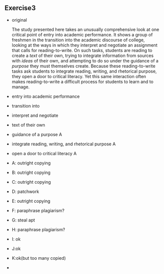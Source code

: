 ## Exercise3

- original

  The study presented here takes an unusually comprehensive look at one critical point of entry into academic performance. It shows a group of freshmen in the transition into the academic discourse of college, looking at the ways in which they interpret and negotiate an assignment that calls for reading-to-write. On such tasks, students are reading to create a *text* of their own, trying to integrate information from sources with *ideas* of their own, and attempting to do so under the guidance of a *purpose* they must themselves create. Because these reading-to-write tasks ask students to integrate reading, writing, and rhetorical purpose, they open a door to critical literacy. Yet this same interaction often makes reading-to-write a difficult process for students to learn and to manage.



- entry into academic performance
- transition into
- interpret and negotiate
- text of their own
- guidance of a purpose                                                 A
- integrate reading, writing, and rhetorical purpose A
- open a door to critical literacy                                    A
- A: outright copying
- B: outright copying
- C: outright copying
- D: patchwork
- E: outright copying
- F: paraphrase plagiarism?
- G: steal apt
- H: paraphrase plagiarism?
- I: ok
- J:ok
- K:ok(but too many copied)
- 

